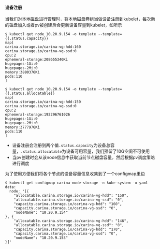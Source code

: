 #### 设备注册

  当我们对本地磁盘进行管理时，将本地磁盘卷组当做设备注册到kubelet，每次新的磁盘加入或者pv被创建后会更新设备容量到kubelet，如所示

```shell
$ kubectl get node 10.20.9.154 -o template --template={{.status.capacity}}
map[
carina.storage.io/carina-vg-hdd:160 
carina.storage.io/carina-vg-ssd:0 
cpu:2
ephemeral-storage:208655340Ki 
hugepages-1Gi:0 
hugepages-2Mi:0 
memory:3880376Ki 
pods:110
]

$ kubectl get node 10.20.9.154 -o template --template={{.status.allocatable}} 
map[
carina.storage.io/carina-vg-hdd:150 
carina.storage.io/carina-vg-ssd:0 
cpu:2 
ephemeral-storage:192296761026 
hugepages-1Gi:0 
hugepages-2Mi:0 
memory:3777976Ki 
pods:110
]
```

- 设备注册会注册到两个值`.status.capacity`为设备总容量，`.status.allocatable`为设备可用容量，我们预留了10G空间不可使用
- 当pv创建时会从该node信息中获取当前节点磁盘容量，然后根据pv调度策略进行调度

为了使用方便我们将各个节点的设备容量信息收集到了一个configmap里边

```shell
$ kubectl get configmap carina-node-storage -n kube-system -o yaml
data:
  node: '[{
	"allocatable.carina.storage.io/carina-vg-hdd": "150",
	"allocatable.carina.storage.io/carina-vg-ssd": "0",
	"capacity.carina.storage.io/carina-vg-hdd": "160",
	"capacity.carina.storage.io/carina-vg-ssd": "0",
	"nodeName": "10.20.9.154"
}, {
	"allocatable.carina.storage.io/carina-vg-hdd": "146",
	"allocatable.carina.storage.io/carina-vg-ssd": "0",
	"capacity.carina.storage.io/carina-vg-hdd": "170",
	"capacity.carina.storage.io/carina-vg-ssd": "0",
	"nodeName": "10.20.9.153"
}]'
```

